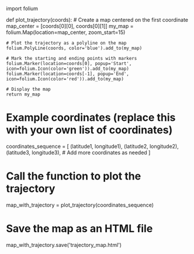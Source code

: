 import folium

def plot_trajectory(coords):
    # Create a map centered on the first coordinate
    map_center = [coords[0][0], coords[0][1]]
    my_map = folium.Map(location=map_center, zoom_start=15)

    # Plot the trajectory as a polyline on the map
    folium.PolyLine(coords, color='blue').add_to(my_map)

    # Mark the starting and ending points with markers
    folium.Marker(location=coords[0], popup='Start', icon=folium.Icon(color='green')).add_to(my_map)
    folium.Marker(location=coords[-1], popup='End', icon=folium.Icon(color='red')).add_to(my_map)

    # Display the map
    return my_map

# Example coordinates (replace this with your own list of coordinates)
coordinates_sequence = [
    (latitude1, longitude1),
    (latitude2, longitude2),
    (latitude3, longitude3),
    # Add more coordinates as needed
]

# Call the function to plot the trajectory
map_with_trajectory = plot_trajectory(coordinates_sequence)

# Save the map as an HTML file
map_with_trajectory.save('trajectory_map.html')
